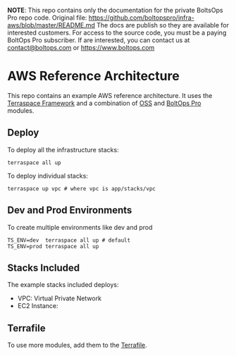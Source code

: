 <!-- note marker start -->
**NOTE**: This repo contains only the documentation for the private BoltsOps Pro repo code.
Original file: https://github.com/boltopspro/infra-aws/blob/master/README.md
The docs are publish so they are available for interested customers.
For access to the source code, you must be a paying BoltOps Pro subscriber.
If are interested, you can contact us at contact@boltops.com or https://www.boltops.com

<!-- note marker end -->

# AWS Reference Architecture

This repo contains an example AWS reference architecture. It uses the [Terraspace Framework](https://terraspace.cloud/) and a combination of [OSS](https://registry.terraform.io/browse/modules?provider=aws) and [BoltOps Pro](https://www.boltops.com/pro) modules.

## Deploy

To deploy all the infrastructure stacks:

    terraspace all up

To deploy individual stacks:

    terraspace up vpc # where vpc is app/stacks/vpc

## Dev and Prod Environments

To create multiple environments like dev and prod

    TS_ENV=dev  terraspace all up # default
    TS_ENV=prod terraspace all up

## Stacks Included

The example stacks included deploys:

* VPC: Virtual Private Network
* EC2 Instance:

## Terrafile

To use more modules, add them to the [Terrafile](https://terraspace.cloud/docs/terrafile/).
